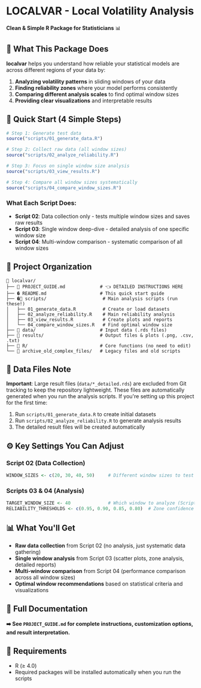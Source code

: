 # LOCALVAR - Local Volatility Analysis

**Clean & Simple R Package for Statisticians** 📊

## 🎯 What This Package Does

**localvar** helps you understand how reliable your statistical models are across different regions of your data by:

1. **Analyzing volatility patterns** in sliding windows of your data
2. **Finding reliability zones** where your model performs consistently  
3. **Comparing different analysis scales** to find optimal window sizes
4. **Providing clear visualizations** and interpretable results

## 🚀 Quick Start (4 Simple Steps)

```r
# Step 1: Generate test data
source("scripts/01_generate_data.R")

# Step 2: Collect raw data (all window sizes)
source("scripts/02_analyze_reliability.R")

# Step 3: Focus on single window size analysis
source("scripts/03_view_results.R")

# Step 4: Compare all window sizes systematically
source("scripts/04_compare_window_sizes.R")
```

### What Each Script Does:
- **Script 02**: Data collection only - tests multiple window sizes and saves raw results
- **Script 03**: Single window deep-dive - detailed analysis of one specific window size  
- **Script 04**: Multi-window comparison - systematic comparison of all window sizes

## 📁 Project Organization

```
📂 localvar/
├── 📄 PROJECT_GUIDE.md             # 👈 DETAILED INSTRUCTIONS HERE
├── � README.md                    # This quick start guide
├── �📂 scripts/                     # Main analysis scripts (run these!)
│   ├── 01_generate_data.R          # Create or load datasets
│   ├── 02_analyze_reliability.R    # Main reliability analysis
│   ├── 03_view_results.R           # Create plots and reports
│   └── 04_compare_window_sizes.R   # Find optimal window size
├── 📂 data/                        # Input data (.rds files)
├── 📂 results/                     # Output files & plots (.png, .csv, .txt)
├── 📂 R/                           # Core functions (no need to edit)
└── 📂 archive_old_complex_files/   # Legacy files and old scripts
```

## 💾 Data Files Note

**Important**: Large result files (`data/*_detailed.rds`) are excluded from Git tracking to keep the repository lightweight. These files are automatically generated when you run the analysis scripts. If you're setting up this project for the first time:

1. Run `scripts/01_generate_data.R` to create initial datasets
2. Run `scripts/02_analyze_reliability.R` to generate analysis results
3. The detailed result files will be created automatically

## ⚙️ Key Settings You Can Adjust

### Script 02 (Data Collection)
```r
WINDOW_SIZES <- c(20, 30, 40, 50)     # Different window sizes to test
```

### Scripts 03 & 04 (Analysis)
```r
TARGET_WINDOW_SIZE <- 40              # Which window to analyze (Script 03)
RELIABILITY_THRESHOLDS <- c(0.95, 0.90, 0.85, 0.80)  # Zone confidence levels
```

## 📊 What You'll Get

- **Raw data collection** from Script 02 (no analysis, just systematic data gathering)
- **Single window analysis** from Script 03 (scatter plots, zone analysis, detailed reports)
- **Multi-window comparison** from Script 04 (performance comparison across all window sizes)
- **Optimal window recommendations** based on statistical criteria and visualizations

## 📖 Full Documentation

**➡️ See `PROJECT_GUIDE.md` for complete instructions, customization options, and result interpretation.**

## 🔧 Requirements

- R (≥ 4.0)
- Required packages will be installed automatically when you run the scripts
